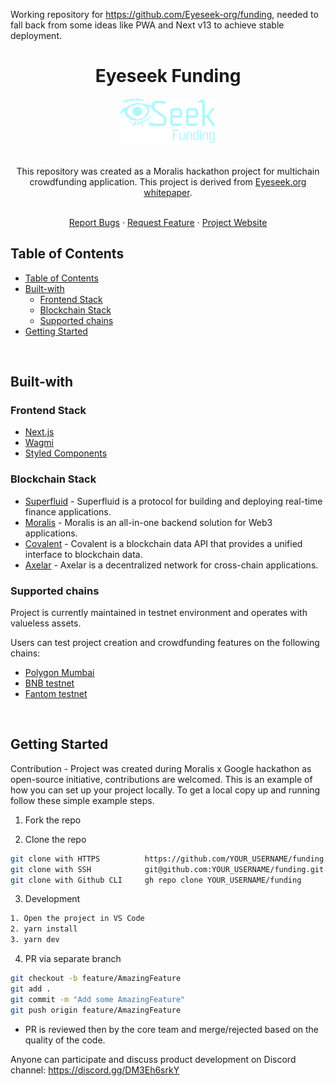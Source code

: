 Working repository for https://github.com/Eyeseek-org/funding, needed to fall back from some ideas like PWA and Next v13 to achieve stable deployment.

<div>
  <div align="center">
    <h1 style="font-weight: bold">Eyeseek Funding</h1>
    <img src="./public/Logo.png" alt="Logo" style="width: 30%" />
    <br />
    <br />
    <p align="center">
    This repository was created as a Moralis hackathon project for multichain crowdfunding application. This project is derived from <a href="https://www.eyeseek.org/Whitepaper_v1.pdf">Eyeseek.org whitepaper</a>.  
    </p>
    <br />
    <a href="https://github.com/helloitsm3/tiktok-android/issues">Report Bugs</a>
    ·
    <a href="https://github.com/helloitsm3/tiktok-android/issues">Request Feature</a>
    ·
    <a href="https://www.fund.eyeseek.org">Project Website</a>
    </div>
</div>

## Table of Contents

- [Table of Contents](#table-of-contents)
- [Built-with](#built-with)
  - [Frontend Stack](#frontend-stack)
  - [Blockchain Stack](#blockchain-stack)
  - [Supported chains](#supported-chains)
- [Getting Started](#getting-started)

<br />

## Built-with

### Frontend Stack
- [Next.js](https://nextjs.org/)
- [Wagmi](https://wagmi.sh/)
- [Styled Components](https://styled-components.com/) 

### Blockchain Stack
- [Superfluid](https://superfluid.finance/) - Superfluid is a protocol for building and deploying real-time finance applications.
- [Moralis](https://moralis.io/) - Moralis is an all-in-one backend solution for Web3 applications.
- [Covalent](https://www.covalenthq.com/) - Covalent is a blockchain data API that provides a unified interface to blockchain data. 
- [Axelar](https://axelar.network/) - Axelar is a decentralized network for cross-chain applications.
  
### Supported chains
Project is currently maintained in testnet environment and operates with valueless assets.

Users can test project creation and crowdfunding features on the following chains:
- [Polygon Mumbai](https://ethereum.org/en/)
- [BNB testnet](https://www.binance.org/en)
- [Fantom testnet](https://fantom.foundation/)

<br />

<!-- GETTING STARTED -->

## Getting Started

Contribution - Project was created during Moralis x Google hackathon as open-source initiative, contributions are welcomed.
This is an example of how you can set up your project locally. To get a local copy up and running follow these simple example steps.

1. Fork the repo

2. Clone the repo

```sh
git clone with HTTPS          https://github.com/YOUR_USERNAME/funding.git
git clone with SSH            git@github.com:YOUR_USERNAME/funding.git
git clone with Github CLI     gh repo clone YOUR_USERNAME/funding
```

3. Development

```sh
1. Open the project in VS Code
2. yarn install
3. yarn dev
```

4. PR via separate branch

```sh
git checkout -b feature/AmazingFeature
git add .
git commit -m "Add some AmazingFeature"
git push origin feature/AmazingFeature
```

- PR is reviewed then by the core team and merge/rejected based on the quality of the code.


Anyone can participate and discuss product development on Discord channel: https://discord.gg/DM3Eh6srkY
